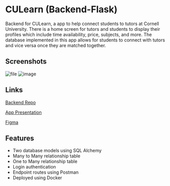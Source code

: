 # CULearn (Backend-Flask)
Backend for CULearn, a app to help connect students to tutors at Cornell University. There is a home screen for tutors and students to display their profiles which include
time availability, price, subjects, and more. The database implemented in this app allows for students to connect with tutors and vice versa once they are matched together. 

## Screenshots
![file](https://github.com/kwchen1970/HackChallenge24/assets/145308966/c27b03d1-5383-4388-8ca2-4989fac73c0d)
![image](file:///Users/kathleenchen/Downloads/file.png)


## Links
[Backend Repo](https://github.com/kwchen1970/HackChallenge24)

[App Presentation](https://www.youtube.com/watch?v=1jWZXXmy4w4)

[Figma](https://www.figma.com/file/mQn58fEYC4vIOk8DLGcu6z/Mid-fi's-for-Hack-Challenge-SP24?type=design&node-id=0-1&mode=design)

## Features
- Two database models using SQL Alchemy
- Many to Many relationship table
- One to Many relationship table
- Login authentication
- Endpoint routes using Postman
- Deployed using Docker


